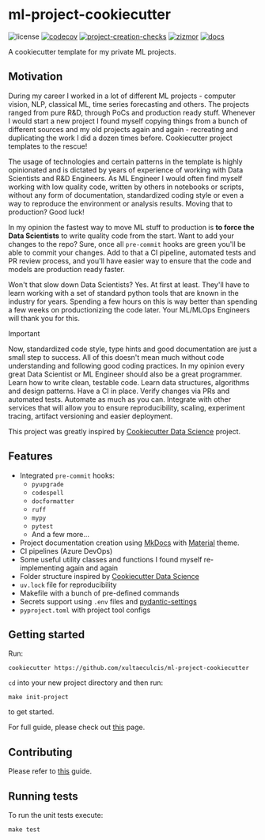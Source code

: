 # ml-project-cookiecutter

![license](https://img.shields.io/github/license/xultaeculcis/ml-project-cookiecutter)
[![codecov](https://codecov.io/gh/xultaeculcis/ml-project-cookiecutter/branch/main/graph/badge.svg?token=2CBERR0ACO)](https://codecov.io/gh/xultaeculcis/ml-project-cookiecutter)
[![project-creation-checks](https://github.com/xultaeculcis/ml-project-cookiecutter/actions/workflows/project-creation-checks.yaml/badge.svg)](https://github.com/xultaeculcis/ml-project-cookiecutter/actions/workflows/project-creation-checks.yaml)
[![zizmor](https://github.com/xultaeculcis/ml-project-cookiecutter/actions/workflows/zizmor-sec-check.yaml/badge.svg)](https://github.com/xultaeculcis/ml-project-cookiecutter/actions/workflows/zizmor-sec-check.yaml)
[![docs](https://github.com/xultaeculcis/ml-project-cookiecutter/actions/workflows/docs.yaml/badge.svg)](https://github.com/xultaeculcis/ml-project-cookiecutter/actions/workflows/docs.yaml)

A cookiecutter template for my private ML projects.

## Motivation

During my career I worked in a lot of different ML projects - computer vision, NLP, classical ML, time series
forecasting and others. The projects ranged from pure R&D, through PoCs and production ready stuff. Whenever I would
start a new project I found myself copying things from a bunch of different sources and my old projects again and
again - recreating and duplicating the work I did a dozen times before. Cookiecutter project templates to the rescue!

The usage of technologies and certain patterns in the template is highly opinionated and is dictated by years
of experience of working with Data Scientists and R&D Engineers. As ML Engineer I would often find myself working
with low quality code, written by others in notebooks or scripts, without any form of documentation, standardized
coding style or even a way to reproduce the environment or analysis results. Moving that to production? Good luck!

In my opinion the fastest way to move ML stuff to production is **to force the Data Scientists** to write quality code
from the start. Want to add your changes to the repo? Sure, once all `pre-commit` hooks are green you'll be able to
commit your changes. Add to that a CI pipeline, automated tests and PR review process, and you'll have easier way to
ensure that the code and models are production ready faster.

Won't that slow down Data Scientists? Yes. At first at least. They'll have to learn working with a set of standard
python tools that are known in the industry for years. Spending a few hours on this is way better than spending
a few weeks on productionizing the code later. Your ML/MLOps Engineers will thank you for this.

> [!IMPORTANT]
> Now, standardized code style, type hints and good documentation are just a small step to success. All of this doesn't
> mean much without code understanding and following good coding practices. In my opinion every great Data Scientist
> or ML Engineer should also be a great programmer. Learn how to write clean, testable code. Learn data structures,
> algorithms and design patterns. Have a CI in place. Verify changes via PRs and automated tests. Automate as much
> as you can. Integrate with other services that will allow you to ensure reproducibility, scaling, experiment tracing,
> artifact versioning and easier deployment.

This project was greatly inspired by
[Cookiecutter Data Science](https://github.com/drivendata/cookiecutter-data-science/) project.

## Features

- Integrated `pre-commit` hooks:
    - `pyupgrade`
    - `codespell`
    - `docformatter`
    - `ruff`
    - `mypy`
    - `pytest`
    - And a few more...
- Project documentation creation using [MkDocs](https://www.mkdocs.org/) with
    [Material](https://squidfunk.github.io/mkdocs-material/) theme.
- CI pipelines (Azure DevOps)
- Some useful utility classes and functions I found myself re-implementing again and again
- Folder structure inspired by [Cookiecutter Data Science](https://github.com/drivendata/cookiecutter-data-science/)
- `uv.lock` file for reproducibility
- Makefile with a bunch of pre-defined commands
- Secrets support using `.env` files and [pydantic-settings](https://docs.pydantic.dev/latest/usage/pydantic_settings/)
- `pyproject.toml` with project tool configs

## Getting started

Run:

```shell
cookiecutter https://github.com/xultaeculcis/ml-project-cookiecutter
```

`cd` into your new project directory and then run:

```shell
make init-project
```

to get started.

For full guide, please check out [this](https://xultaeculcis.github.io/ml-project-cookiecutter/guide/) page.

## Contributing

Please refer to [this](https://xultaeculcis.github.io/ml-project-cookiecutter/contributing/) guide.

## Running tests

To run the unit tests execute:

```shell
make test
```
